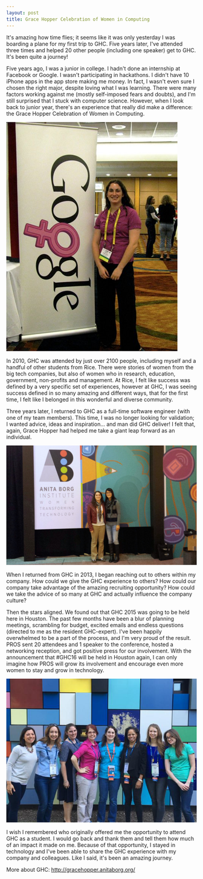```yaml
---
layout: post
title: Grace Hopper Celebration of Women in Computing
---
```


It's amazing how time flies; it seems like it was only yesterday I was boarding a plane for my first trip to GHC. Five years later, I've attended three times and helped 20 other people (including one speaker) get to GHC. It's been quite a journey!

Five years ago, I was a junior in college. I hadn't done an internship at Facebook or Google. I wasn't participating in hackathons. I didn't have 10 iPhone apps in the app store making me money. In fact, I wasn't even sure I chosen the right major, despite loving what I was learning. There were many factors working against me (mostly self-imposed fears and doubts), and I'm still surprised that I stuck with computer science. However, when I look back to junior year, there's an experience that really did make a difference: the Grace Hopper Celebration of Women in Computing. 

![GHC2010](https://github.com/rmoscowitz/rmoscowitz.github.io/blob/master/images/GHC2010.jpg)

In 2010, GHC was attended by just over 2100 people, including myself and a handful of other students from Rice. There were stories of women from the big tech companies, but also of women who in research, education, government, non-profits and management. At Rice, I felt like success was defined by a very specific set of experiences, however at GHC, I was seeing success defined in so many amazing and different ways, that for the first time, I felt like I belonged in this wonderful and diverse community.

Three years later, I returned to GHC as a full-time software engineer (with one of my team members). This time, I was no longer looking for validation; I wanted advice, ideas and inspiration... and man did GHC deliver! I felt that, again, Grace Hopper had helped me take a giant leap forward as an individual. 

![GHC2013](https://github.com/rmoscowitz/rmoscowitz.github.io/blob/master/images/GHC2013.jpg)

When I returned from GHC in 2013, I began reaching out to others within my company. How could we give the GHC experience to others? How could our company take advantage of the amazing recruiting opportunity? How could we take the advice of so many at GHC and actually influence the company culture?

Then the stars aligned. We found out that GHC 2015 was going to be held here in Houston. The past few months have been a blur of planning meetings, scrambling for budget, excited emails and endless questions (directed to me as the resident GHC-expert). I've been happily overwhelmed to be a part of the process, and I'm very proud of the result. PROS sent 20 attendees and 1 speaker to the conference, hosted a networking reception, and got positive press for our involvement. With the announcement that #GHC16 will be held in Houston again, I can only imagine how PROS will grow its involvement and encourage even more women to stay and grow in technology.

![GHC2015](https://github.com/rmoscowitz/rmoscowitz.github.io/blob/master/images/GHC2015.jpg)

I wish I remembered who originally offered me the opportunity to attend GHC as a student. I would go back and thank them and tell them how much of an impact it made on me. Because of that opportunity, I stayed in technology and I've been able to share the GHC experience with my company and colleagues. Like I said, it's been an amazing journey.

More about GHC: http://gracehopper.anitaborg.org/
